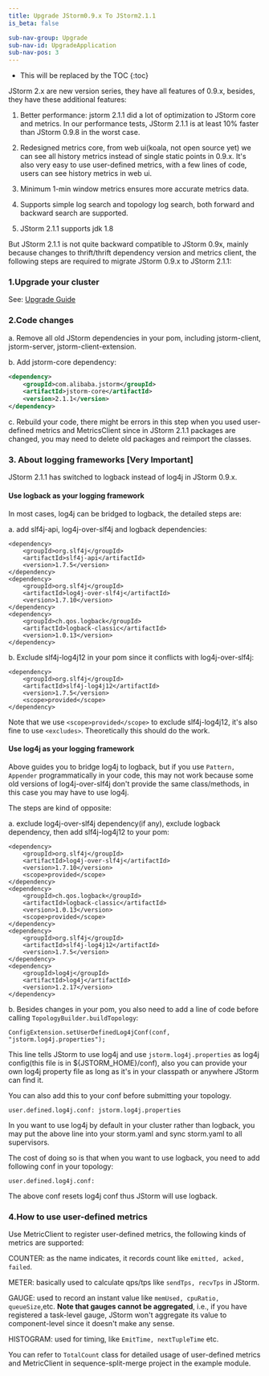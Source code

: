 ```yaml
---
title: Upgrade JStorm0.9.x To JStorm2.1.1
is_beta: false

sub-nav-group: Upgrade
sub-nav-id: UpgradeApplication
sub-nav-pos: 3
---
```


* This will be replaced by the TOC
{:toc}

JStorm 2.x are new version series, they have all features of 0.9.x, besides, they have these additional features:

1. Better performance: jstorm 2.1.1 did a lot of optimization to JStorm core and metrics. In our performance tests, JStorm 2.1.1 is at least 10% faster than JStorm 0.9.8 in the worst case.

2. Redesigned metrics core, from web ui(koala, not open source yet) we can see all history metrics instead of single static points in 0.9.x. It's also very easy to use user-defined metrics, with a few lines of code, users can see history metrics in web ui. 

3. Minimum 1-min window metrics ensures more accurate metrics data.

4. Supports simple log search and topology log search, both forward and backward search are supported.

5. JStorm 2.1.1 supports jdk 1.8

But JStorm 2.1.1 is not quite backward compatible to JStorm 0.9x, mainly because changes to thrift/thrift dependency version and metrics client, the following steps are required to migrate JStorm 0.9.x to JStorm 2.1.1:

### 1.Upgrade your cluster

See: [Upgrade Guide]({{site.baseurl}}/quickstart/upgrade)

### 2.Code changes

a. Remove all old JStorm dependencies in your pom, including jstorm-client, jstorm-server, jstorm-client-extension.

b. Add jstorm-core dependency:

```xml
<dependency>
    <groupId>com.alibaba.jstorm</groupId>
    <artifactId>jstorm-core</artifactId>
    <version>2.1.1</version>
</dependency>
```

c. Rebuild your code, there might be errors in this step when you used user-defined metrics and MetricsClient since in JStorm 2.1.1 packages are changed, you may need to delete old packages and reimport the classes.

### 3. About logging frameworks [Very Important]
JStorm 2.1.1 has switched to logback instead of log4j in JStorm 0.9.x.

#### Use logback as your logging framework
In most cases, log4j can be bridged to logback, the detailed steps are:

a. add slf4j-api, log4j-over-slf4j and logback dependencies:

```
<dependency>
    <groupId>org.slf4j</groupId>
    <artifactId>slf4j-api</artifactId>
    <version>1.7.5</version>
</dependency>
<dependency>
    <groupId>org.slf4j</groupId>
    <artifactId>log4j-over-slf4j</artifactId>
    <version>1.7.10</version>
</dependency>
<dependency>
    <groupId>ch.qos.logback</groupId>
    <artifactId>logback-classic</artifactId>
    <version>1.0.13</version>
</dependency>
```

b. Exclude slf4j-log4j12 in your pom since it conflicts with log4j-over-slf4j:

```
<dependency>
    <groupId>org.slf4j</groupId>
    <artifactId>slf4j-log4j12</artifactId>
    <version>1.7.5</version>
    <scope>provided</scope>
</dependency>
```

Note that we use `<scope>provided</scope>` to exclude slf4j-log4j12, it's also fine to use `<excludes>`.
Theoretically this should do the work.

#### Use log4j as your logging framework
Above guides you to bridge log4j to logback, but if you use `Pattern, Appender` programmatically in your code, this may not work because some old versions of log4j-over-slf4j don't provide the same class/methods, in this case you may have to use log4j.

The steps are kind of opposite:

a. exclude log4j-over-slf4j dependency(if any), exclude logback dependency, then add slf4j-log4j12 to your pom:

```
<dependency>
    <groupId>org.slf4j</groupId>
    <artifactId>log4j-over-slf4j</artifactId>
    <version>1.7.10</version>
    <scope>provided</scope>
</dependency>
<dependency>
    <groupId>ch.qos.logback</groupId>
    <artifactId>logback-classic</artifactId>
    <version>1.0.13</version>
    <scope>provided</scope>
</dependency>
<dependency>
    <groupId>org.slf4j</groupId>
    <artifactId>slf4j-log4j12</artifactId>
    <version>1.7.5</version>
</dependency>
<dependency>
    <groupId>log4j</groupId>
    <artifactId>log4j</artifactId>
    <version>1.2.17</version>
</dependency>
```

b. Besides changes in your pom, you also need to add a line of code before calling `TopologyBuilder.buildTopology`: 

```
ConfigExtension.setUserDefinedLog4jConf(conf, "jstorm.log4j.properties");
```

This line tells JStorm to use log4j and use `jstorm.log4j.properties` as log4j config(this file is in ${JSTORM_HOME}/conf), also you can provide your own log4j property file as long as it's in your classpath or anywhere JStorm can find it. 

You can also add this to your conf before submitting your topology.

```
user.defined.log4j.conf: jstorm.log4j.properties
```

In you want to use log4j by default in your cluster rather than logback, you may put the above line into your storm.yaml and sync storm.yaml to all supervisors.

The cost of doing so is that when you want to use logback, you need to add following conf in your topology:

```
user.defined.log4j.conf: 
```

The above conf resets log4j conf thus JStorm will use logback. 

### 4.How to use user-defined metrics
Use MetricClient to register user-defined metrics, the following kinds of metrics are supported:

COUNTER: as the name indicates, it records count like `emitted, acked, failed`.

METER: basically used to calculate qps/tps like `sendTps, recvTps` in JStorm.

GAUGE: used to record an instant value like `memUsed, cpuRatio, queueSize`,etc. **Note that gauges cannot be aggregated**, i.e., if you have registered a task-level gauge, JStorm won't aggregate its value to component-level since it doesn't make any sense.

HISTOGRAM: used for timing, like `EmitTime, nextTupleTime` etc.

You can refer to `TotalCount` class for detailed usage of user-defined metrics and MetricClient in sequence-split-merge project in the example module.
